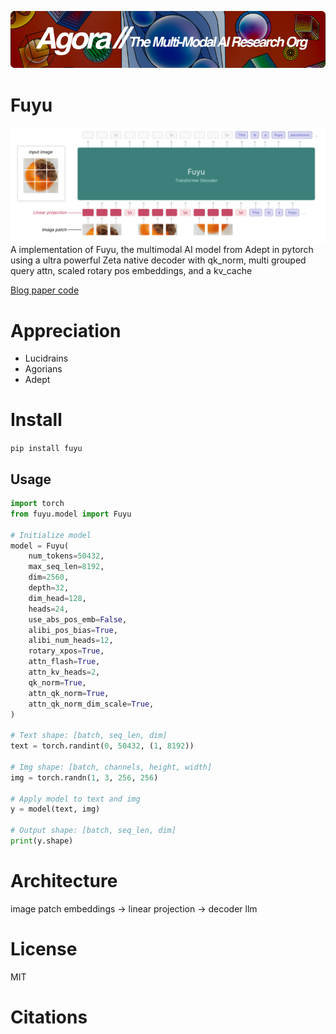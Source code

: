 [![Multi-Modality](agorabanner.png)](https://discord.gg/qUtxnK2NMf)

# Fuyu
![FUYU](/architecture.png)
A implementation of Fuyu, the multimodal AI model from Adept in pytorch using a ultra powerful Zeta native decoder with qk_norm, multi grouped query attn, scaled rotary pos embeddings, and a kv_cache


[Blog paper code](https://www.adept.ai/blog/fuyu-8b)

# Appreciation
* Lucidrains
* Agorians
* Adept

# Install
`pip install fuyu`

## Usage
```python
import torch
from fuyu.model import Fuyu

# Initialize model
model = Fuyu(
    num_tokens=50432,
    max_seq_len=8192,
    dim=2560,
    depth=32,
    dim_head=128,
    heads=24,
    use_abs_pos_emb=False,
    alibi_pos_bias=True,
    alibi_num_heads=12,
    rotary_xpos=True,
    attn_flash=True,
    attn_kv_heads=2,
    qk_norm=True,
    attn_qk_norm=True,
    attn_qk_norm_dim_scale=True,
)

# Text shape: [batch, seq_len, dim]
text = torch.randint(0, 50432, (1, 8192))

# Img shape: [batch, channels, height, width]
img = torch.randn(1, 3, 256, 256)

# Apply model to text and img
y = model(text, img)

# Output shape: [batch, seq_len, dim]
print(y.shape)


```

# Architecture
image patch embeddings -> linear projection -> decoder llm

# License
MIT

# Citations
